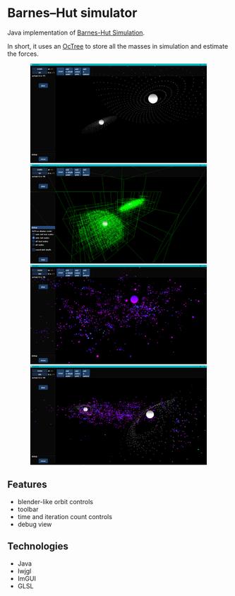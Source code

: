 # Barnes–Hut simulator
 Java implementation of [Barnes-Hut Simulation](https://en.wikipedia.org/wiki/Barnes–Hut_simulation).

 In short, it uses an [OcTree](https://en.wikipedia.org/wiki/Octree) to store all the masses in simulation and estimate the forces.

  <p style="text-align: center;">
	<img alt="two galaxies" src="images/two-galaxies.png" width=400/>
	<img alt="two galaxies" src="images/two-galaxies-debug.png" width=400/>
	<img alt="two galaxies" src="images/noise.png" width=400/>
	<img alt="two galaxies" src="images/collision.png" width=400/>
  </p>
  
 ## Features
* blender-like orbit controls
* toolbar
* time and iteration count controls
* debug view

## Technologies
* Java
* lwjgl
* ImGUI
* GLSL